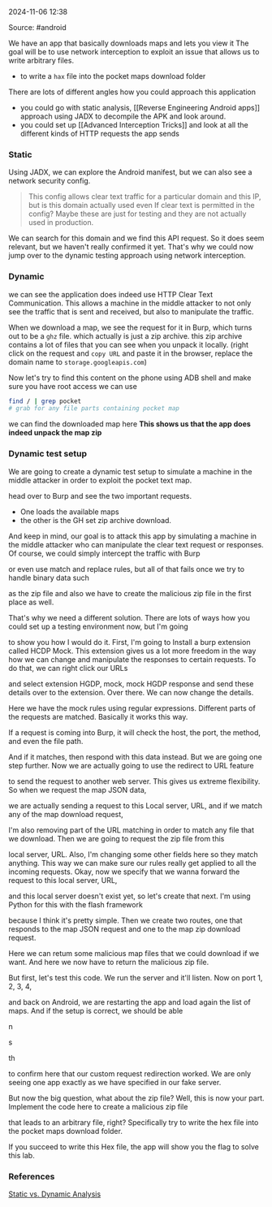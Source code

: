 
2024-11-06 12:38

Source: #android 

We have an app that basically downloads maps and lets you view it
The goal will be to use network interception to exploit an issue that allows us to write arbitrary files.
- to write a `hax` file into the pocket maps download folder

There are lots of different angles how you could approach this application
- you could go with static analysis, [[Reverse Engineering Android apps]] approach using JADX to decompile the APK and look around. 
- you could set up [[Advanced Interception Tricks]] and look at all the different kinds of HTTP requests the app sends 
### Static 

Using JADX, we can explore the Android manifest, but we can also see a network security config. 
 >This config allows clear text traffic for a particular domain and this IP, but is this domain actually used even If clear
> text is permitted in the config? Maybe these are just for testing and they are not actually used in production.

We can search for this domain and we find this API request. So it does seem relevant, but we haven't really confirmed it yet. That's why we could now jump over to the dynamic testing approach using network interception.
### Dynamic 

we can see the application does indeed use HTTP Clear Text Communication. 
This allows a machine in the middle attacker to not only see the traffic that is sent and received, but also to manipulate the traffic. 

When we download a map, we see the request for it in Burp, which turns out to be a `ghz` file. which actually is just a zip archive. 
this zip archive contains a lot of files that you can see when you unpack it locally. 
(right click on the request and `copy URL` and paste it in the browser, replace the domain name to `storage.googleapis.com`)

Now let's try to find this content on the phone using ADB shell and make sure you have root access we can use
``` sh
find / | grep pocket 
# grab for any file parts containing pocket map
```
we can find the downloaded map here **This shows us that the app does indeed unpack the map zip**

### Dynamic test setup

We are going to create a dynamic test setup to simulate a machine in the middle attacker in order to exploit the pocket text map.

head over to Burp and see the two important requests.
- One loads the available maps 
- the other is the GH set zip archive download. 

And keep in mind, our goal is to attack this app by simulating a machine in the middle attacker who can manipulate the clear text request or responses. Of course, we could simply intercept the traffic with Burp

or even use match and replace rules, but all of that fails once we try to handle binary data such

as the zip file and also we have to create the malicious zip file in the first place as well.

That's why we need a different solution. There are lots of ways how you could set up a testing environment now, but I'm going

to show you how I would do it. First, I'm going to Install a burp extension called HCDP Mock. This extension gives us a lot more freedom in the way how we can change and manipulate the responses to certain requests. To do that, we can right click our URLs

and select extension HGDP, mock, mock HGDP response and send these details over to the extension. Over there. We can now change the details.

Here we have the mock rules using regular expressions. Different parts of the requests are matched. Basically it works this way.

If a request is coming into Burp, it will check the host, the port, the method, and even the file path.

And if it matches, then respond with this data instead. But we are going one step further. Now we are actually going to use the redirect to URL feature

to send the request to another web server. This gives us extreme flexibility. So when we request the map JSON data,

we are actually sending a request to this Local server, URL, and if we match any of the map download request,

I'm also removing part of the URL matching in order to match any file that we download. Then we are going to request the zip file from this

local server, URL. Also, I'm changing some other fields here so they match anything. This way we can make sure our rules really get applied to all the incoming requests. Okay, now we specify that we wanna forward the request to this local server, URL,

and this local server doesn't exist yet, so let's create that next. I'm using Python for this with the flash framework

because I think it's pretty simple. Then we create two routes, one that responds to the map JSON request and one to the map zip download request.

Here we can retum some malicious map files that we could download if we want. And here we now have to return the malicious zip file.

But first, let's test this code. We run the server and it'll listen. Now on port 1, 2, 3, 4,

and back on Android, we are restarting the app and load again the list of maps. And if the setup is correct, we should be able

n

s

th

to confirm here that our custom request redirection worked. We are only seeing one app exactly as we have specified in our fake server.

But now the big question, what about the zip file? Well, this is now your part. Implement the code here to create a malicious zip file

that leads to an arbitrary file, right? Specifically try to write the hex file into the pocket maps download folder.

If you succeed to write this Hex file, the app will show you the flag to solve this lab.

### References
[Static vs. Dynamic Analysis](https://app.hextree.io/courses/network-interception/case-study-pockethexmap)
